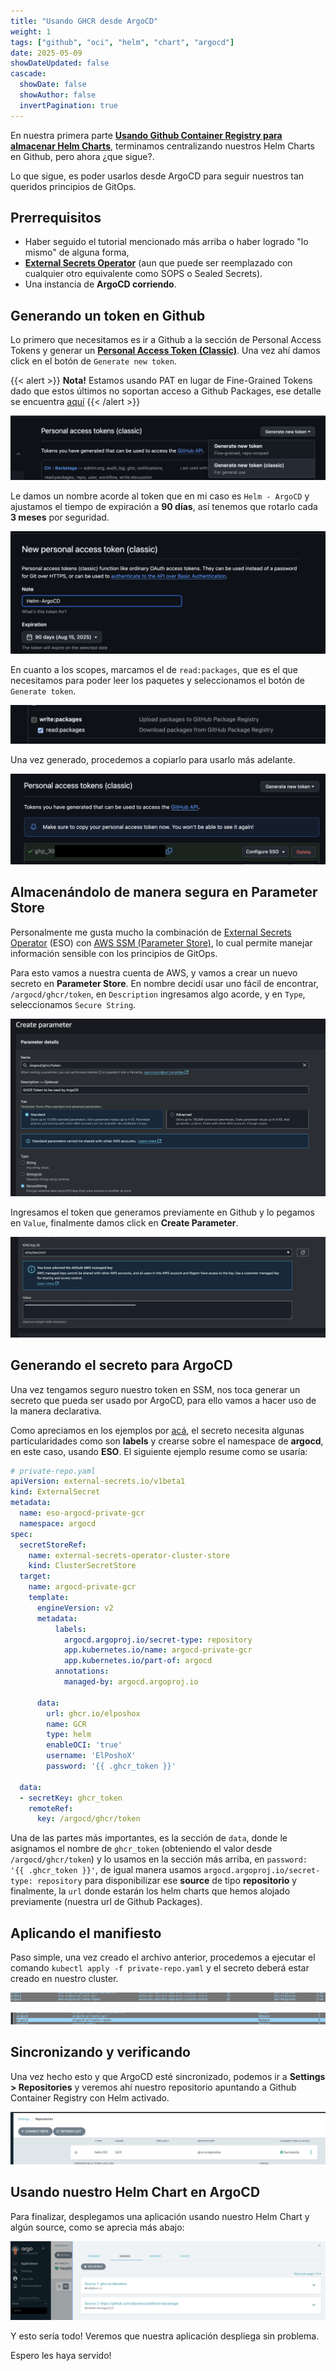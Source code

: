 ```yaml
---
title: "Usando GHCR desde ArgoCD"
weight: 1
tags: ["github", "oci", "helm", "chart", "argocd"]
date: 2025-05-09
showDateUpdated: false
cascade:
  showDate: false
  showAuthor: false
  invertPagination: true
---
```


En nuestra primera parte [**Usando Github Container Registry para almacenar Helm Charts**](https://elposhox.dev/posts/ghcr-helm-charts/), terminamos centralizando nuestros Helm Charts en Github, pero ahora ¿que sigue?.

Lo que sigue, es poder usarlos desde ArgoCD para seguir nuestros tan queridos principios de GitOps.

## Prerrequisitos
- Haber seguido el tutorial mencionado más arriba o haber logrado "lo mismo" de alguna forma,
- **[External Secrets Operator](https://external-secrets.io/latest/)** (aun que puede ser reemplazado con cualquier otro equivalente como SOPS o Sealed Secrets).
- Una instancia de **ArgoCD corriendo**.

## Generando un token en Github
Lo primero que necesitamos es ir a Github a la sección de Personal Access Tokens y generar un [**Personal Access Token (Classic)**](https://github.com/settings/personal-access-tokens). Una vez ahí damos click en el botón de `Generate new token`.

{{< alert >}}
**Nota!** Estamos usando PAT en lugar de Fine-Grained Tokens dado que estos últimos no soportan acceso a Github Packages, ese detalle se encuentra [aquí](https://docs.github.com/en/authentication/keeping-your-account-and-data-secure/managing-your-personal-access-tokens#fine-grained-personal-access-tokens-limitations)
{{< /alert >}}

![GHPersonal Access Token](PAT.png "Sección de Personal Access Tokens")

Le damos un nombre acorde al token que en mi caso es `Helm - ArgoCD` y ajustamos el tiempo de expiración a **90 días**, así tenemos que rotarlo cada **3 meses** por seguridad.

![GH Personal Access Token Creation - 1](PAT_step_1.png "Nuevo Personal Access Token - Parte 1")

En cuanto a los scopes, marcamos el de `read:packages`, que es el que necesitamos para poder leer los paquetes y seleccionamos el botón de `Generate token`.

![GH Personal Access Token Creation - 2](PAT_step_2.png "Nuevo Personal Access Token - Parte 2")

Una vez generado, procedemos a copiarlo para usarlo más adelante.

![GH Personal Access Token Creation - 2](PAT_step_3.png "Nuevo Personal Access Token - Parte 3")


## Almacenándolo de manera segura en Parameter Store
Personalmente me gusta mucho la combinación de [External Secrets Operator](https://external-secrets.io/latest/) (ESO) con [AWS SSM (Parameter Store)](https://docs.aws.amazon.com/systems-manager/latest/userguide/systems-manager-parameter-store.html), lo cual permite manejar información sensible con los principios de GitOps.

Para esto vamos a nuestra cuenta de AWS, y vamos a crear un nuevo secreto en **Parameter Store**. En nombre decidí usar uno fácil de encontrar, `/argocd/ghcr/token`, en `Description` ingresamos algo acorde, y en `Type`, seleccionamos `Secure String`.

![AWS SSM Parameter - 1](ssm-one.png "Agregando parametro a SSM - Parte 1")

Ingresamos el token que generamos previamente en Github y lo pegamos en `Value`, finalmente damos click en **Create Parameter**.

![AWS SSM Parameter - 2](ssm-two.png "Agregando parametro a SSM - Parte 2")

## Generando el secreto para ArgoCD
Una vez tengamos seguro nuestro token en SSM, nos toca generar un secreto que pueda ser usado por ArgoCD, para ello vamos a hacer uso de la manera declarativa.

Como apreciamos en los ejemplos por [acá](https://argo-cd.readthedocs.io/en/stable/operator-manual/argocd-repo-creds-yaml/), el secreto necesita algunas particularidades como son **labels** y crearse sobre el namespace de **argocd**, en este caso, usando **ESO**. El siguiente ejemplo resume como se usaría:

````yaml
# private-repo.yaml
apiVersion: external-secrets.io/v1beta1
kind: ExternalSecret
metadata:
  name: eso-argocd-private-gcr
  namespace: argocd
spec:
  secretStoreRef:
    name: external-secrets-operator-cluster-store
    kind: ClusterSecretStore
  target:
    name: argocd-private-gcr
    template:
      engineVersion: v2
      metadata:
          labels:
            argocd.argoproj.io/secret-type: repository
            app.kubernetes.io/name: argocd-private-gcr
            app.kubernetes.io/part-of: argocd
          annotations:
            managed-by: argocd.argoproj.io

      data:
        url: ghcr.io/elposhox
        name: GCR
        type: helm
        enableOCI: 'true'
        username: 'ElPoshoX'
        password: '{{ .ghcr_token }}'

  data:
  - secretKey: ghcr_token
    remoteRef:
      key: /argocd/ghcr/token
````

Una de las partes más importantes, es la sección de `data`, donde le asignamos el nombre de `ghcr_token` (obteniendo el valor desde `/argocd/ghcr/token`) y lo usamos en la sección más arriba, en `password: '{{ .ghcr_token }}'`,  de igual manera usamos `argocd.argoproj.io/secret-type: repository` para disponibilizar ese **source** de tipo **repositorio** y finalmente, la `url` donde estarán los helm charts que hemos alojado previamente (nuestra url de Github Packages).

## Aplicando el manifiesto
Paso simple, una vez creado el archivo anterior, procedemos a ejecutar el comando `kubectl apply -f private-repo.yaml` y el secreto deberá estar creado en nuestro cluster.

![ESO secret](eso-secret.png "Secreto ESO sincronizado")

![K8S secret](k8s-secret.png "Secreto K8S creado")

## Sincronizando y verificando
Una vez hecho esto y que ArgoCD esté sincronizado, podemos ir a **Settings > Repositories** y veremos ahí nuestro repositorio apuntando a Github Container Registry con Helm activado.

![Repo Synced](repo-synced.png "Repositorio Helm Chart enlazado")

## Usando nuestro Helm Chart en ArgoCD
Para finalizar, desplegamos una aplicación usando nuestro Helm Chart y algún source, como se aprecia más abajo:

![Helm Chart Used](helm-chart-used.png "Despliegue de aplicación usando el Helm Chart")

Y esto sería todo! Veremos que nuestra aplicación despliega sin problema.

Espero les haya servido!